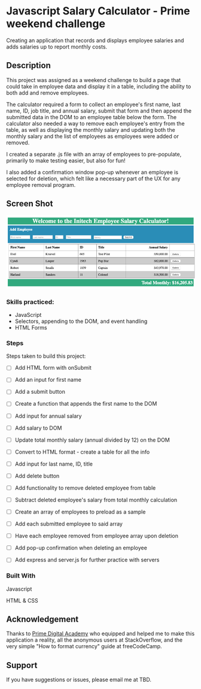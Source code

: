 # Javascript Salary Calculator - Prime weekend challenge

Creating an application that records and displays employee salaries and adds salaries up to report monthly costs.


## Description

This project was assigned as a weekend challenge to build a page that could take in employee data and display it in a table, including the ability to both add and remove employees.

The calculator required a form to collect an employee's first name, last name, ID, job title, and annual salary, submit that form and then append the submitted data in the DOM to an employee table below the form. The calculator also needed a way to remove each employee's entry from the table, as well as displaying the monthly salary and updating both the monthly salary and the list of employees as employees were added or removed.

I created a separate .js file with an array of employees to pre-populate, primarily to make testing easier, but also for fun!

I also added a confirmation window pop-up whenever an employee is selected for deletion, which felt like a necessary part of the UX for any employee removal program.


## Screen Shot

![A screenshot of my put-together salary calculator](./salary-calc-final.png?raw=true "Salary Calculator Final Image")

### Skills practiced:
- JavaScript
- Selectors, appending to the DOM, and event handling
- HTML Forms

### Steps
Steps taken to build this project:

- [ ] Add HTML form with onSubmit
- [ ] Add an input for first name
- [ ] Add a submit button
- [ ] Create a function that appends the first name to the DOM
- [ ] Add input for annual salary
- [ ] Add salary to DOM
- [ ] Update total monthly salary (annual divided by 12) on the DOM
- [ ] Convert to HTML format - create a table for all the info
- [ ] Add input for last name, ID, title
- [ ] Add delete button
- [ ] Add functionality to remove deleted employee from table
- [ ] Subtract deleted employee's salary from total monthly calculation
- [ ] Create an array of employees to preload as a sample
- [ ] Add each submitted employee to said array
- [ ] Have each employee removed from employee array upon deletion
- [ ] Add pop-up confirmation when deleting an employee
- [ ] Add express and server.js for further practice with servers


### Built With

Javascript

HTML & CSS


## Acknowledgement
Thanks to [Prime Digital Academy](www.primeacademy.io) who equipped and helped me to make this application a reality, all the anonymous users at StackOverflow, and the very simple "How to format currency" guide at freeCodeCamp.

## Support
If you have suggestions or issues, please email me at TBD.